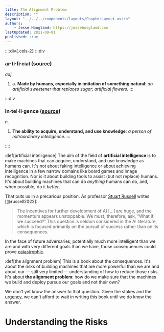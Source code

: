 ```yaml
---
title: The Alignment Problem
description: ""
layout: "../../../components/layouts/ChapterLayout.astro"
authors: 
    - Jesse Hoogland: https://jessehoogland.com
lastUpdated: 2021-09-01
published: true
---
```


::::div{.cols-2}
:::div
### ar·ti·fi·cial ([source](https://www.ahdictionary.com/wordd/search.html?q=intelligence))
*adj.*
1. a. **Made by humans, especially in imitation of something natural**: *an artificial sweetener that replaces sugar; artificial flowers.*
:::

:::div
### in·tel·li·gence ([source](https://www.ahdictionary.comd/search.html?q=intelligence))
*n.*
1. **The ability to acquire, understand, and use knowledge**: *a person of extraordinary intelligence.*
:::

::::

:def[artificial intelligence]
The aim of the field of **artificial intelligence** is to make machines that can acquire, understand, and use knowledge as humans can. It's not about faking intelligence or about achieving intelligence in a few narrow domains like board games and image recognition. Nor is it about building tools to assist (but not replace) humans. It's about building machines that can do *anything* humans can do, and, when possible, do it *better*.

That puts us in a precarious position. As professor [Stuart Russell](russell) writes [@russell2022]:

> The incentives for further development of AI [...] are huge, and the momentum appears unstoppable. We must, therefore, ask, "What if we succeed?" This question is seldom considered in the AI literature, which is focused primarily on the pursuit of success rather than on its consequences.

In the face of future adversaries, potentially much more intelligent than we are and with very different goals than we have, those consequences could prove [catastrophic](#understanding-the-risks).

:def[the alignment problem]
This is a book about the consequences. It's about the risks of building machines that are more powerful than we are and about our — still very limited — understanding of how to reduce those risks. It's about **the alignment problem**: how do we make sure that the machines we build and deploy pursue our goals and not their own? 

We don't yet know the answer to that question. Given the stakes and the [urgency](2-timelines-and-takeoffs), we can't afford to wait in writing this book until we do know the answer. 


# Understanding the Risks

[russell]: https://people.eecs.berkeley.edu/~russell/


